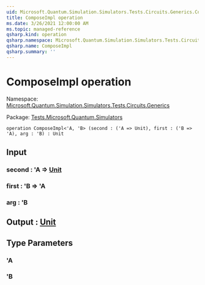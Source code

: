 ```yaml
---
uid: Microsoft.Quantum.Simulation.Simulators.Tests.Circuits.Generics.ComposeImpl
title: ComposeImpl operation
ms.date: 3/26/2021 12:00:00 AM
ms.topic: managed-reference
qsharp.kind: operation
qsharp.namespace: Microsoft.Quantum.Simulation.Simulators.Tests.Circuits.Generics
qsharp.name: ComposeImpl
qsharp.summary: ''
---
```


# ComposeImpl operation

Namespace: [Microsoft.Quantum.Simulation.Simulators.Tests.Circuits.Generics](xref:Microsoft.Quantum.Simulation.Simulators.Tests.Circuits.Generics)

Package: [Tests.Microsoft.Quantum.Simulators](https://nuget.org/packages/Tests.Microsoft.Quantum.Simulators)




```qsharp
operation ComposeImpl<'A, 'B> (second : ('A => Unit), first : ('B => 'A), arg : 'B) : Unit
```


## Input

### second : 'A => [Unit](xref:microsoft.quantum.lang-ref.unit) 




### first : 'B => 'A 




### arg : 'B





## Output : [Unit](xref:microsoft.quantum.lang-ref.unit)



## Type Parameters

### 'A


### 'B


